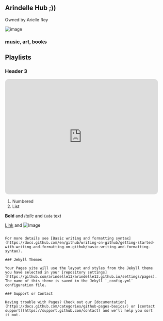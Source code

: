 ## Arindelle Hub ;))
Owned by Arielle Rey

![image](https://user-images.githubusercontent.com/102721958/161282578-e640e3c6-d8d7-4215-8d9c-0f5034b53e9a.png)



### music, art, books




## Playlists
### Header 3

<iframe style="border-radius:12px" src="https://open.spotify.com/embed/playlist/0AsSCRRNGrhaVawrTl3yxs?utm_source=generator" width="100%" height="380" frameBorder="0" allowfullscreen="" allow="autoplay; clipboard-write; encrypted-media; fullscreen; picture-in-picture"></iframe>


1. Numbered
2. List

**Bold** and _Italic_ and `Code` text

[Link](url) and ![Image](src)
```

For more details see [Basic writing and formatting syntax](https://docs.github.com/en/github/writing-on-github/getting-started-with-writing-and-formatting-on-github/basic-writing-and-formatting-syntax).

### Jekyll Themes

Your Pages site will use the layout and styles from the Jekyll theme you have selected in your [repository settings](https://github.com/arindelle13/arindelle13.github.io/settings/pages). The name of this theme is saved in the Jekyll `_config.yml` configuration file.

### Support or Contact

Having trouble with Pages? Check out our [documentation](https://docs.github.com/categories/github-pages-basics/) or [contact support](https://support.github.com/contact) and we’ll help you sort it out.
